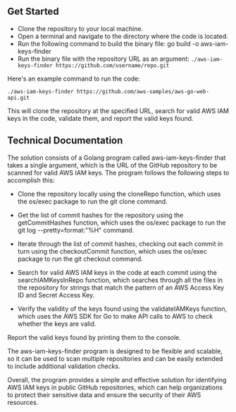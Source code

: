 ## Get Started

- Clone the repository to your local machine.
- Open a terminal and navigate to the directory where the code is located.
- Run the following command to build the binary file: go build -o aws-iam-keys-finder
- Run the binary file with the repository URL as an argument: ```./aws-iam-keys-finder https://github.com/username/repo.git```

Here's an example command to run the code:
```
./aws-iam-keys-finder https://github.com/aws-samples/aws-go-web-api.git
```

This will clone the repository at the specified URL, search for valid AWS IAM keys in the code, validate them, and report the valid keys found.

## Technical Documentation

The solution consists of a Golang program called aws-iam-keys-finder that takes a single argument, which is the URL of the GitHub repository to be scanned for valid AWS IAM keys. The program follows the following steps to accomplish this:

- Clone the repository locally using the cloneRepo function, which uses the os/exec package to run the git clone command.

- Get the list of commit hashes for the repository using the getCommitHashes function, which uses the os/exec package to run the git log --pretty=format:"%H" command.

- Iterate through the list of commit hashes, checking out each commit in turn using the checkoutCommit function, which uses the os/exec package to run the git checkout command.

- Search for valid AWS IAM keys in the code at each commit using the searchIAMKeysInRepo function, which searches through all the files in the repository for strings that match the pattern of an AWS Access Key ID and Secret Access Key.

- Verify the validity of the keys found using the validateIAMKeys function, which uses the AWS SDK for Go to make API calls to AWS to check whether the keys are valid.

Report the valid keys found by printing them to the console.

The aws-iam-keys-finder program is designed to be flexible and scalable, so it can be used to scan multiple repositories and can be easily extended to include additional validation checks.

Overall, the program provides a simple and effective solution for identifying AWS IAM keys in public GitHub repositories, which can help organizations to protect their sensitive data and ensure the security of their AWS resources.